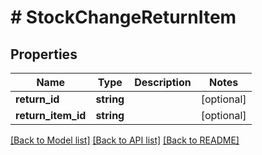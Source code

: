 # # StockChangeReturnItem

## Properties

Name | Type | Description | Notes
------------ | ------------- | ------------- | -------------
**return_id** | **string** |  | [optional]
**return_item_id** | **string** |  | [optional]

[[Back to Model list]](../../README.md#models) [[Back to API list]](../../README.md#endpoints) [[Back to README]](../../README.md)
